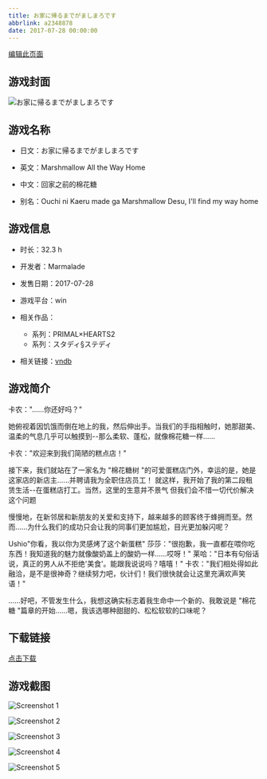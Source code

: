 ```yaml
---
title: お家に帰るまでがましまろです
abbrlink: a2348878
date: 2017-07-28 00:00:00
---
```

[编辑此页面](https://github.com/ACG-3/ADV3-source/blob/main/source/_posts/%E3%81%8A%E5%AE%B6%E3%81%AB%E5%B8%B0%E3%82%8B%E3%81%BE%E3%81%A7%E3%81%8C%E3%81%BE%E3%81%97%E3%81%BE%E3%82%8D%E3%81%A7%E3%81%99.md)

## 游戏封面

![お家に帰るまでがましまろです](https://pan.timero.xyz/d/onedrive/img_lib_001/%E3%81%8A%E5%AE%B6%E3%81%AB%E5%B8%B0%E3%82%8B%E3%81%BE%E3%81%A7%E3%81%8C%E3%81%BE%E3%81%97%E3%81%BE%E3%82%8D%E3%81%A7%E3%81%99_cover.avif)


## 游戏名称

- 日文：お家に帰るまでがましまろです
- 英文：Marshmallow All the Way Home
- 中文：回家之前的棉花糖

- 别名：Ouchi ni Kaeru made ga Marshmallow Desu, I'll find my way home


## 游戏信息

- 时长：32.3 h
- 开发者：Marmalade
- 发售日期：2017-07-28
- 游戏平台：win
- 相关作品：
   - 系列：PRIMAL×HEARTS2
   - 系列：スタディ§ステディ

- 相关链接：[vndb](https://vndb.org/v20622)


## 游戏简介

卡农："......你还好吗？"

她俯视着因饥饿而倒在地上的我，然后伸出手。当我们的手指相触时，她那甜美、温柔的气息几乎可以触摸到--那么柔软、蓬松，就像棉花糖一样......

卡农："欢迎来到我们简陋的糕点店！"

接下来，我们就站在了一家名为 "棉花糖树 "的可爱蛋糕店门外，幸运的是，她是这家店的新店主......并聘请我为全职住店员工！
就这样，我开始了我的第二段租赁生活--在蛋糕店打工。当然，这里的生意并不景气 但我们会不惜一切代价解决这个问题

慢慢地，在新邻居和新朋友的关爱和支持下，越来越多的顾客终于蜂拥而至。然而......为什么我们的成功只会让我的同事们更加尴尬，目光更加躲闪呢？

Ushio"你看，我以你为灵感烤了这个新蛋糕"
莎莎："很抱歉，我一直都在喂你吃东西！我知道我的魅力就像酸奶盖上的酸奶一样......哎呀！"
莱哈："日本有句俗话说，真正的男人从不拒绝'美食'。能跟我说说吗？嘻嘻！"
卡农："我们相处得如此融洽，是不是很神奇？继续努力吧，伙计们！我们很快就会让这里充满欢声笑语！"

......好吧，不管发生什么，我想这确实标志着我生命中一个新的、我敢说是 "棉花糖 "篇章的开始......嗯，我该选哪种甜甜的、松松软软的口味呢？




## 下载链接

[点击下载](https://pan.timero.xyz/onedrive/adv_lib_001/%E3%81%8A%E5%AE%B6%E3%81%AB%E5%B8%B0%E3%82%8B%E3%81%BE%E3%81%A7%E3%81%8C%E3%81%BE%E3%81%97%E3%81%BE%E3%82%8D%E3%81%A7%E3%81%99)


## 游戏截图


![Screenshot 1](https://pan.timero.xyz/d/onedrive/img_lib_001/%E3%81%8A%E5%AE%B6%E3%81%AB%E5%B8%B0%E3%82%8B%E3%81%BE%E3%81%A7%E3%81%8C%E3%81%BE%E3%81%97%E3%81%BE%E3%82%8D%E3%81%A7%E3%81%99_Screenshot_1.avif)

![Screenshot 2](https://pan.timero.xyz/d/onedrive/img_lib_001/%E3%81%8A%E5%AE%B6%E3%81%AB%E5%B8%B0%E3%82%8B%E3%81%BE%E3%81%A7%E3%81%8C%E3%81%BE%E3%81%97%E3%81%BE%E3%82%8D%E3%81%A7%E3%81%99_Screenshot_2.avif)

![Screenshot 3](https://pan.timero.xyz/d/onedrive/img_lib_001/%E3%81%8A%E5%AE%B6%E3%81%AB%E5%B8%B0%E3%82%8B%E3%81%BE%E3%81%A7%E3%81%8C%E3%81%BE%E3%81%97%E3%81%BE%E3%82%8D%E3%81%A7%E3%81%99_Screenshot_3.avif)

![Screenshot 4](https://pan.timero.xyz/d/onedrive/img_lib_001/%E3%81%8A%E5%AE%B6%E3%81%AB%E5%B8%B0%E3%82%8B%E3%81%BE%E3%81%A7%E3%81%8C%E3%81%BE%E3%81%97%E3%81%BE%E3%82%8D%E3%81%A7%E3%81%99_Screenshot_4.avif)

![Screenshot 5](https://pan.timero.xyz/d/onedrive/img_lib_001/%E3%81%8A%E5%AE%B6%E3%81%AB%E5%B8%B0%E3%82%8B%E3%81%BE%E3%81%A7%E3%81%8C%E3%81%BE%E3%81%97%E3%81%BE%E3%82%8D%E3%81%A7%E3%81%99_Screenshot_5.avif)

